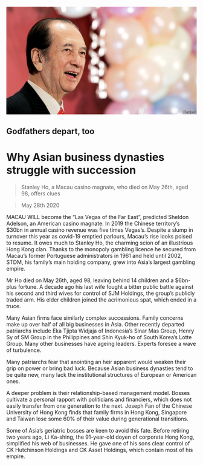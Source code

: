 ![](./images/20200530_WBP501.jpg)

## Godfathers depart, too

# Why Asian business dynasties struggle with succession

> Stanley Ho, a Macau casino magnate, who died on May 26th, aged 98, offers clues

> May 28th 2020

MACAU WILL become the “Las Vegas of the Far East”, predicted Sheldon Adelson, an American casino magnate. In 2019 the Chinese territory’s $30bn in annual casino revenue was five times Vegas’s. Despite a slump in turnover this year as covid-19 emptied parlours, Macau’s rise looks poised to resume. It owes much to Stanley Ho, the charming scion of an illustrious Hong Kong clan. Thanks to the monopoly gambling licence he secured from Macau’s former Portuguese administrators in 1961 and held until 2002, STDM, his family’s main holding company, grew into Asia’s largest gambling empire.

Mr Ho died on May 26th, aged 98, leaving behind 14 children and a $6bn-plus fortune. A decade ago his last wife fought a bitter public battle against his second and third wives for control of SJM Holdings, the group’s publicly traded arm. His elder children joined the acrimonious spat, which ended in a truce.

Many Asian firms face similarly complex successions. Family concerns make up over half of all big businesses in Asia. Other recently departed patriarchs include Eka Tjipta Widjaja of Indonesia’s Sinar Mas Group, Henry Sy of SM Group in the Philippines and Shin Kyuk-ho of South Korea’s Lotte Group. Many other businesses have ageing leaders. Experts foresee a wave of turbulence.

Many patriarchs fear that anointing an heir apparent would weaken their grip on power or bring bad luck. Because Asian business dynasties tend to be quite new, many lack the institutional structures of European or American ones.

A deeper problem is their relationship-based management model. Bosses cultivate a personal rapport with politicians and financiers, which does not easily transfer from one generation to the next. Joseph Fan of the Chinese University of Hong Kong finds that family firms in Hong Kong, Singapore and Taiwan lose some 60% of their value during generational transitions.

Some of Asia’s geriatric bosses are keen to avoid this fate. Before retiring two years ago, Li Ka-shing, the 91-year-old doyen of corporate Hong Kong, simplified his web of businesses. He gave one of his sons clear control of CK Hutchinson Holdings and CK Asset Holdings, which contain most of his empire.